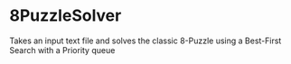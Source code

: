 # 8PuzzleSolver
Takes an input text file and solves the classic 8-Puzzle using a Best-First Search with a Priority queue

